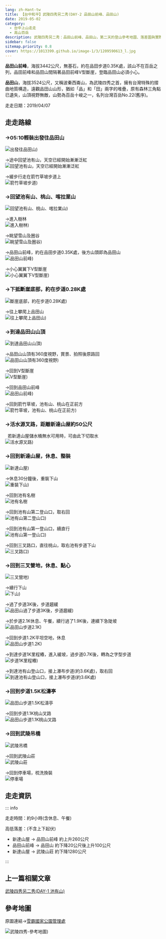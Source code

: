 ```yaml
---
lang: zh-Hant-tw
title: 【台中和平】武陵四秀另二秀(DAY-2 品田山前峰、品田山)
date: 2019-05-02
category: 
  - 台中上山走走
  - 高山百岳
description: 武陵四秀另二秀：品田山前峰、品田山，第二天的登山參考地圖、落差圖與實際探訪紀錄。品田山，海拔3524公尺，又稱波秦西崙山，為武陵四秀之首，擁有台灣特殊的摺曲地質構造，遠觀山形猶如「品」和「田」兩字的堆疊，山頂視野無敵，山勢為百岳十峻之一，名列台灣百岳No.22(舊序)。
sidebar: false
sitemap.priority: 0.8
cover: https://1013399.github.io/image-1/3/1209590613_l.jpg
---
```


**品田山前峰**，海拔3442公尺，無基石，約在品田步道0.35K處，該山不在百岳之列，品田前峰和品田山間隔著品田前峰V型斷崖，登臨品田山必須小心。 

**品田山**，海拔3524公尺，又稱波秦西崙山，為武陵四秀之首，擁有台灣特殊的摺曲地質構造，遠觀品田山山形，猶如「品」和「田」兩字的堆疊，原有森林三角點已遺失，山頂視野無敵，山勢為百岳十峻之一，名列台灣百岳No.22(舊序)。

<!-- more -->

走走日期：2019/04/07

## 走走路線

### →05:10輕裝出發往品田山  
![出發往品田山)](https://1013399.github.io/image-1/3/1209591203_l.jpg)

→途中回望池有山，天空已經開始漸漸泛紅  
![回望池有山，天空已經開始漸漸泛紅](https://1013399.github.io/image-1/3/1209592173_l.jpg)

→緩步行走在箭竹草坡步道上  
![箭竹草坡步道)](https://1013399.github.io/image-1/3/1209590706_l.jpg)

### →回望池有山、桃山、喀拉業山  
![回望池有山、桃山、喀拉業山)](https://1013399.github.io/image-1/3/1209590613_l.jpg)

→進入樹林  
![進入樹林)](https://1013399.github.io/image-1/3/1209590707_l.jpg)

→眺望雪山及圈谷  
![眺望雪山及圈谷)](https://1013399.github.io/image-1/3/1209591205_l.jpg)

→品田山前峰，約在品田步道0.35K處，後方山頭即為品田山  
![品田山前峰)](https://1013399.github.io/image-1/3/1209591594_l.jpg)

→小心翼翼下V型斷崖  
![小心翼翼下V型斷崖)](https://1013399.github.io/image-1/3/1209592174_l.jpg)

### →下抵斷崖底部，約在步道0.28K處  
![斷崖底部，約在步道0.28K處)](https://1013399.github.io/image-1/3/1209591206_l.jpg)

→往上攀爬上品田山  
![往上攀爬上品田山)](https://1013399.github.io/image-1/3/1209591207_l.jpg)

### →到達品田山山頂  
![到達品田山山頂)](https://1013399.github.io/image-1/3/1209591208_l.jpg)

→品田山山頂有360度視野，賞景、拍照後原路回  
![品田山山頂有360度視野)](https://1013399.github.io/image-1/3/1209591209_l.jpg)

→回到V型斷崖  
![V型斷崖)](https://1013399.github.io/image-1/3/1209591595_l.jpg)

→回到品田山前峰  
![品田山前峰)](https://1013399.github.io/image-1/3/1209592079_l.jpg)

→回到箭竹草坡，池有山、桃山在正前方  
![箭竹草坡，池有山、桃山在正前方)](https://1013399.github.io/image-1/3/1209592176_l.jpg)

### →活水源叉路，距離新達山屋約50公尺  
  若新達山屋儲水桶無水可用時，可由此下切取水  
![活水源叉路)](https://1013399.github.io/image-1/3/1209591596_l.jpg)

### →回到新達山屋，休息、整裝  
![新達山屋)](https://1013399.github.io/image-1/3/1209591211_l.jpg)

→休息30分鐘後，重裝下山  
![重裝下山)](https://1013399.github.io/image-1/3/1209590889_l.jpg)

→回到池有名樹  
![池有名樹](https://1013399.github.io/image-1/3/1209590890_l.jpg)

→回到池有山第二登山口，取右回  
![池有山第二登山口)](https://1013399.github.io/image-1/3/1209592080_l.jpg)

→回到池有山第一登山口，續直行  
![池有山第一登山口)](https://1013399.github.io/image-1/3/1209590708_l.jpg)

→回到三叉路口，直往桃山，取右池有步道下山  
![三叉路口)](https://1013399.github.io/image-1/3/1209591597_l.jpg)

### →回到三叉營地，休息、點心  
![三叉營地)](https://1013399.github.io/image-1/3/1209592177_l.jpg)

→續行下山  
![下山)](https://1013399.github.io/image-1/3/1209590614_l.jpg)

→過了步道3K後，步道趨緩  
![品田山過了步道3K後，步道趨緩)](https://1013399.github.io/image-1/3/1209592276_l.jpg)

→於步道2.1K休息、午餐，續行過了1.9K後，連續下急陡坡  
![品田山步道2.1K)](https://1013399.github.io/image-1/3/1209591291_l.jpg)

→回到步道1.2K平坦空地，休息  
![品田山步道1.2K)](https://1013399.github.io/image-1/3/1209591598_l.jpg)

→到達步道1K里程樁，進入緩坡，過步道0.7K後，轉為之字型步道  
![步道1K里程樁)](https://1013399.github.io/image-1/3/1209590891_l.jpg)

→到達池有山登山口，接上瀑布步道(約3.6K處)，取右回  
![到達池有山登山口，接上瀑布步道(約3.6K處)](https://1013399.github.io/image-1/3/1209592277_l.jpg)

### →回到步道1.5K松濤亭  
![品田山步道1.5K松濤亭](https://1013399.github.io/image-1/3/1209592081_l.jpg)

→回到步道1.1K桃山叉路  
![品田山步道1.1K桃山叉路](https://1013399.github.io/image-1/3/1209591292_l.jpg)

### →回到武陵吊橋  
![武陵吊橋](https://1013399.github.io/image-1/3/1209592178_l.jpg)

→回到武陵山莊  
![武陵山莊](https://1013399.github.io/image-1/3/1209592082_l.jpg)

→回到停車場，梳洗換裝  
![停車場](https://1013399.github.io/image-1/3/1209592083_l.jpg)

## 走走資訊
::: info

走走時間：約9小時(含休息、午餐)

高低落差：(不含上下起伏)  
- 新達山屋 → 品田山前峰 約上升260公尺  
- 品田山前峰 → 品田山 約下降20公尺後上升100公尺  
- 新達山屋 → 武陵山莊 約下降1280公尺

:::

## 上一篇相關文章
[武陵四秀另二秀(DAY-1 池有山)](/posts/post-4-2019-05-01.html)

## 參考地圖
原圖連結→[雪霸國家公園管理處](https://www.spnp.gov.tw/Site/Hiking/WulingFour#lg=1&slide=0) 

![武陵四秀-參考地圖)](https://1013399.github.io/image-1/3/1209593196_l.jpg)